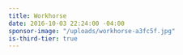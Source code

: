 ```yaml
---
title: Workhorse
date: 2016-10-03 22:24:00 -04:00
sponsor-image: "/uploads/workhorse-a3fc5f.jpg"
is-third-tier: true
---
```


